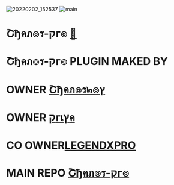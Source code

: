 ![20220202_152537](https://user-images.githubusercontent.com/94896142/155646392-c4b9b9ee-5266-4ff1-a8be-767518a69cc0.gif)
![main](https://user-images.githubusercontent.com/94896142/155646213-f097aefd-edb2-406e-b1e0-939cac46d334.jpg)
# Շђคภ๏ร-קг๏ [💞](https://telegra.ph/file/c8fe5de96a7968636edc4.mp4)
#   Շђคภ๏ร-קг๏ PLUGIN MAKED BY

# OWNER [Շђคภ๏ร๒๏ץ](https://github.com/thanosuser)

# OWNER [קгเץค](https://github.com/PRIYA-OS)

# CO OWNER[LEGENDXPRO](https://t.me/LegendHacker_IIN)

# MAIN REPO [Շђคภ๏ร-קг๏](https://github.com/thanosuser/THANOS-PROS)

